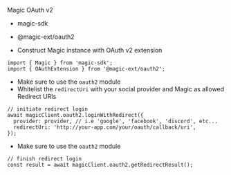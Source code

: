Magic OAuth v2

- magic-sdk
- @magic-ext/oauth2

- Construct Magic instance with OAuth v2 extension
```
import { Magic } from 'magic-sdk';
import { OAuthExtension } from '@magic-ext/oauth2';
```

- Make sure to use the `oauth2` module
- Whitelist the `redirectUri` with your social provider and Magic as allowed Redirect URIs
```
// initiate redirect login
await magicClient.oauth2.loginWithRedirect({
  provider: provider, // i.e 'google', 'facebook', 'discord', etc...
  redirectUri: 'http://your-app.com/your/oauth/callback/uri',
});
```

- Make sure to use the `oauth2` module
```
// finish redirect login
const result = await magicClient.oauth2.getRedirectResult();
```
